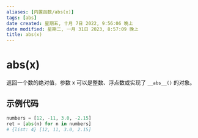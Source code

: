 ```yaml
---
aliases: [内置函数/abs(x)]
tags: [abs]
date created: 星期五, 十月 7日 2022, 9:56:06 晚上
date modified: 星期二, 一月 31日 2023, 8:57:09 晚上
title: abs(x)
---
```


# abs(x)

返回一个数的绝对值，参数 x 可以是整数、浮点数或实现了 `__abs__()` 的对象。

## 示例代码

```python
numbers = [12, -11, 3.0, -2.15]
ret = [abs(n) for n in numbers]
# {list: 4} [12, 11, 3.0, 2.15]
```
